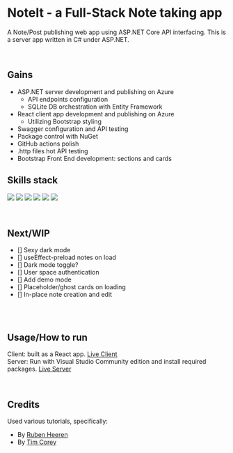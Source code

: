 # NoteIt - a Full-Stack Note taking app

A Note/Post publishing web app using ASP.NET Core API interfacing.
This is a server app written in C# under ASP.NET.

<br>

## Gains
- ASP.NET server development and publishing on Azure
    - API endpoints configuration
    - SQLite DB orchestration with Entity Framework
- React client app development and publishing on Azure
    - Utilizing Bootstrap styling
- Swagger configuration and API testing
- Package control with NuGet
- GitHub actions polish
- .http files hot API testing
- Bootstrap Front End development: sections and cards

## Skills stack
![](https://shields.io/badge/-asp.net-purple?logo=dotnet&style=plastic)
![](https://shields.io/badge/-azure-blue?logo=microsoftazure&style=plastic)
![](https://shields.io/badge/-react-blue?logo=react&style=plastic)
![](https://shields.io/badge/-swagger-gray?logo=swagger&style=plastic)
![](https://shields.io/badge/-sqlite-blue?logo=sqlite&style=plastic)
![](https://shields.io/badge/-bootstrap-grey?logo=bootstrap&style=plastic)

<br>

## Next/WIP
- [] Sexy dark mode
- [] useEffect-preload notes on load
- [] Dark mode toggle?
- [] User space authentication
- [] Add demo mode
- [] Placeholder/ghost cards on loading
- [] In-place note creation and edit

<br><br>

## Usage/How to run
Client: built as a React app. [Live Client](https://black-sky-0b2e82303.3.azurestaticapps.net/)<br>
Server: Run with Visual Studio Community edition and install required packages. [Live Server](https://noteit-aspnetserver.azurewebsites.net/index.html)


<br>

## Credits
Used various tutorials, specifically:
- By [Ruben Heeren](https://youtu.be/I9QUsAhbKhg)
- By [Tim Corey](https://youtu.be/q-ZuYF_O-gk)